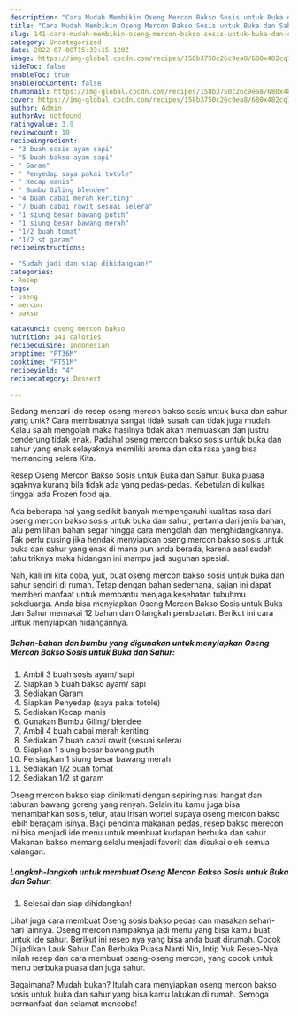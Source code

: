 ```yaml
---
description: "Cara Mudah Membikin Oseng Mercon Bakso Sosis untuk Buka dan Sahur yang Enak"
title: "Cara Mudah Membikin Oseng Mercon Bakso Sosis untuk Buka dan Sahur yang Enak"
slug: 141-cara-mudah-membikin-oseng-mercon-bakso-sosis-untuk-buka-dan-sahur-yang-enak
category: Uncategorized
date: 2022-07-08T15:33:15.120Z
image: https://img-global.cpcdn.com/recipes/158b3750c26c9ea8/680x482cq70/oseng-mercon-bakso-sosis-untuk-buka-dan-sahur-foto-resep-utama.jpg
hideToc: false
enableToc: true
enableTocContent: false
thumbnail: https://img-global.cpcdn.com/recipes/158b3750c26c9ea8/680x482cq70/oseng-mercon-bakso-sosis-untuk-buka-dan-sahur-foto-resep-utama.jpg
cover: https://img-global.cpcdn.com/recipes/158b3750c26c9ea8/680x482cq70/oseng-mercon-bakso-sosis-untuk-buka-dan-sahur-foto-resep-utama.jpg
author: Admin
authorAv: notfound
ratingvalue: 3.9
reviewcount: 10
recipeingredient:
- "3 buah sosis ayam sapi"
- "5 buah bakso ayam sapi"
- " Garam"
- " Penyedap saya pakai totole"
- " Kecap manis"
- " Bumbu Giling blendee"
- "4 buah cabai merah keriting"
- "7 buah cabai rawit sesuai selera"
- "1 siung besar bawang putih"
- "1 siung besar bawang merah"
- "1/2 buah tomat"
- "1/2 st garam"
recipeinstructions:

- "Sudah jadi dan siap dihidangkan!"
categories:
- Resep
tags:
- oseng
- mercon
- bakso

katakunci: oseng mercon bakso 
nutrition: 141 calories
recipecuisine: Indonesian
preptime: "PT36M"
cooktime: "PT51M"
recipeyield: "4"
recipecategory: Dessert

---
```





Sedang mencari ide resep oseng mercon bakso sosis untuk buka dan sahur yang unik? Cara membuatnya sangat tidak susah dan tidak juga mudah. Kalau salah mengolah maka hasilnya tidak akan memuaskan dan justru cenderung tidak enak. Padahal oseng mercon bakso sosis untuk buka dan sahur yang enak selayaknya memiliki aroma dan cita rasa yang bisa memancing selera Kita.





Resep Oseng Mercon Bakso Sosis untuk Buka dan Sahur. Buka puasa agaknya kurang bila tidak ada yang pedas-pedas. Kebetulan di kulkas tinggal ada Frozen food aja.

Ada beberapa hal yang sedikit banyak mempengaruhi kualitas rasa dari oseng mercon bakso sosis untuk buka dan sahur, pertama dari jenis bahan, lalu pemilihan bahan segar hingga cara mengolah dan menghidangkannya. Tak perlu pusing jika hendak menyiapkan oseng mercon bakso sosis untuk buka dan sahur yang enak di mana pun anda berada, karena asal sudah tahu triknya maka hidangan ini mampu jadi suguhan spesial.






Nah, kali ini kita coba, yuk, buat oseng mercon bakso sosis untuk buka dan sahur sendiri di rumah. Tetap dengan bahan sederhana, sajian ini dapat memberi manfaat untuk membantu menjaga kesehatan tubuhmu sekeluarga. Anda bisa menyiapkan Oseng Mercon Bakso Sosis untuk Buka dan Sahur memakai 12 bahan dan 0 langkah pembuatan. Berikut ini cara untuk menyiapkan hidangannya.

<!--inarticleads1-->

##### Bahan-bahan dan bumbu yang digunakan untuk menyiapkan Oseng Mercon Bakso Sosis untuk Buka dan Sahur:

1. Ambil 3 buah sosis ayam/ sapi
1. Siapkan 5 buah bakso ayam/ sapi
1. Sediakan  Garam
1. Siapkan  Penyedap (saya pakai totole)
1. Sediakan  Kecap manis
1. Gunakan  Bumbu Giling/ blendee
1. Ambil 4 buah cabai merah keriting
1. Sediakan 7 buah cabai rawit (sesuai selera)
1. Siapkan 1 siung besar bawang putih
1. Persiapkan 1 siung besar bawang merah
1. Sediakan 1/2 buah tomat
1. Sediakan 1/2 st garam


Oseng mercon bakso siap dinikmati dengan sepiring nasi hangat dan taburan bawang goreng yang renyah. Selain itu kamu juga bisa menambahkan sosis, telur, atau irisan wortel supaya oseng mercon bakso lebih beragam isinya. Bagi pencinta makanan pedas, resep bakso merecon ini bisa menjadi ide menu untuk membuat kudapan berbuka dan sahur. Makanan bakso memang selalu menjadi favorit dan disukai oleh semua kalangan. 

<!--inarticleads2-->

##### Langkah-langkah untuk membuat Oseng Mercon Bakso Sosis untuk Buka dan Sahur:


1. Selesai dan siap dihidangkan!

Lihat juga cara membuat Oseng sosis bakso pedas dan masakan sehari-hari lainnya. Oseng mercon nampaknya jadi menu yang bisa kamu buat untuk ide sahur. Berikut ini resep nya yang bisa anda buat dirumah. Cocok Di jadikan Lauk Sahur Dan Berbuka Puasa Nanti Nih, Intip Yuk Resep-Nya. Inilah resep dan cara membuat oseng-oseng mercon, yang cocok untuk menu berbuka puasa dan juga sahur. 

Bagaimana? Mudah bukan? Itulah cara menyiapkan oseng mercon bakso sosis untuk buka dan sahur yang bisa kamu lakukan di rumah. Semoga bermanfaat dan selamat mencoba!
